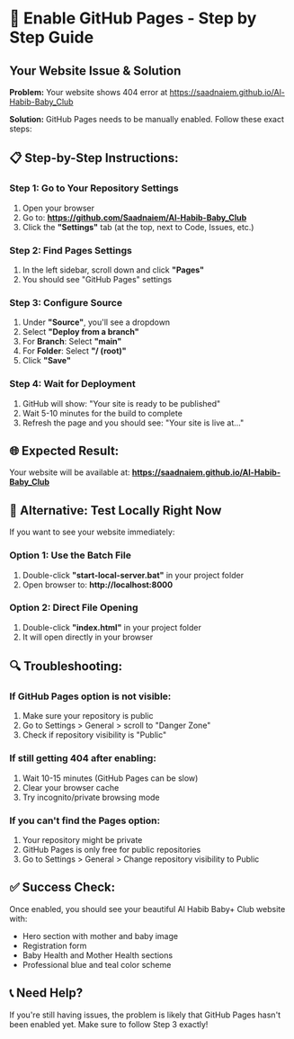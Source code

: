 # 🚀 Enable GitHub Pages - Step by Step Guide

## Your Website Issue & Solution

**Problem:** Your website shows 404 error at https://saadnaiem.github.io/Al-Habib-Baby_Club

**Solution:** GitHub Pages needs to be manually enabled. Follow these exact steps:

## 📋 Step-by-Step Instructions:

### Step 1: Go to Your Repository Settings
1. Open your browser
2. Go to: **https://github.com/Saadnaiem/Al-Habib-Baby_Club**
3. Click the **"Settings"** tab (at the top, next to Code, Issues, etc.)

### Step 2: Find Pages Settings
1. In the left sidebar, scroll down and click **"Pages"**
2. You should see "GitHub Pages" settings

### Step 3: Configure Source
1. Under **"Source"**, you'll see a dropdown
2. Select **"Deploy from a branch"**
3. For **Branch**: Select **"main"**
4. For **Folder**: Select **"/ (root)"**
5. Click **"Save"**

### Step 4: Wait for Deployment
1. GitHub will show: "Your site is ready to be published"
2. Wait 5-10 minutes for the build to complete
3. Refresh the page and you should see: "Your site is live at..."

## 🌐 Expected Result:
Your website will be available at: **https://saadnaiem.github.io/Al-Habib-Baby_Club**

## 🔧 Alternative: Test Locally Right Now

If you want to see your website immediately:

### Option 1: Use the Batch File
1. Double-click **"start-local-server.bat"** in your project folder
2. Open browser to: **http://localhost:8000**

### Option 2: Direct File Opening
1. Double-click **"index.html"** in your project folder
2. It will open directly in your browser

## 🔍 Troubleshooting:

### If GitHub Pages option is not visible:
1. Make sure your repository is public
2. Go to Settings > General > scroll to "Danger Zone"
3. Check if repository visibility is "Public"

### If still getting 404 after enabling:
1. Wait 10-15 minutes (GitHub Pages can be slow)
2. Clear your browser cache
3. Try incognito/private browsing mode

### If you can't find the Pages option:
1. Your repository might be private
2. GitHub Pages is only free for public repositories
3. Go to Settings > General > Change repository visibility to Public

## ✅ Success Check:
Once enabled, you should see your beautiful Al Habib Baby+ Club website with:
- Hero section with mother and baby image
- Registration form
- Baby Health and Mother Health sections
- Professional blue and teal color scheme

## 📞 Need Help?
If you're still having issues, the problem is likely that GitHub Pages hasn't been enabled yet. Make sure to follow Step 3 exactly!

